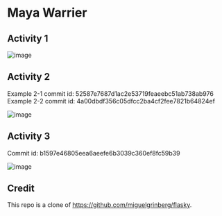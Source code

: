 # Maya Warrier

## Activity 1
![image](https://github.com/mayawarrier/ECE444-F2023-Lab1/assets/34803055/f66fcb82-6993-4516-b9de-3df4790ea616)

## Activity 2
Example 2-1 commit id: 52587e7687d1ac2e53719feaeebc51ab738ab976  
Example 2-2 commit id: 4a00dbdf356c05dfcc2ba4cf2fee7821b64824ef

![image](https://github.com/mayawarrier/ECE444-F2023-Lab1/assets/34803055/02964220-8f57-4583-81cf-71ea8a7a2296)

## Activity 3
Commit id: b1597e46805eea6aeefe6b3039c360ef8fc59b39

![image](https://github.com/mayawarrier/ECE444-F2023-Lab1/assets/34803055/9e712789-ea0a-4665-8032-c9c42f5587ab)


## Credit
This repo is a clone of https://github.com/miguelgrinberg/flasky.
